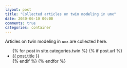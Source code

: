 ```yaml
---
layout: post
title: "Collected articles on twin modeling in umx"
date: 2040-06-10 00:00
comments: true
categories: container
---
```


<a name="top"></a>
Articles on twin modeling in `umx` are collected here.


<ul>
  {% for post in site.categories.twin %}
	{% if post.url %}
  <li><a href="{{ post.url }}">{{ post.title }}</a></li>
	{% endif %}
  {% endfor %}
</ul>
